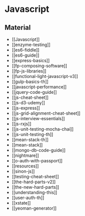 # Javascript

## Material

- [[Javascript]]
- [[enzyme-testing]]
- [[es6-fiddle]]
- [[es6-guide]]
- [[express-basics]]
- [[fp-composing-software]]
- [[fp-js-libraries]]
- [[functional-light-javascript-v3]]
- [[gulp-basics-th]]
- [[javascript-performance]]
- [[jquery-code-guide]]
- [[js-cheat-sheet]]
- [[js-d3-udemy]]
- [[js-express]]
- [[js-grid-alignment-cheat-sheet]]
- [[js-interview-essentials]]
- [[js-rxjs]]
- [[js-unit-testing-mocha-chai]]
- [[js-unit-testing-th]]
- [[mean-stack-th]]
- [[mean-stack]]
- [[mongo-db-code-guide]]
- [[nightmare]]
- [[o-auth-with-passport]]
- [[resources]]
- [[sinon-js]]
- [[testing-cheat-sheet]]
- [[the-hard-parts-v2]]
- [[the-new-hard-parts]]
- [[understanding-this]]
- [[user-auth-th]]
- [[xstate]]
- [[yeoman-generator]]
